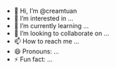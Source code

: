 - 👋 Hi, I’m @creamtuan
- 👀 I’m interested in ...
- 🌱 I’m currently learning ...
- 💞️ I’m looking to collaborate on ...
- 📫 How to reach me ...
- 😄 Pronouns: ...
- ⚡ Fun fact: ...

<!---
creamtuan/creamtuan is a ✨ special ✨ repository because its `README.md` (this file) appears on your GitHub profile.
You can click the Preview link to take a look at your changes.
--->
